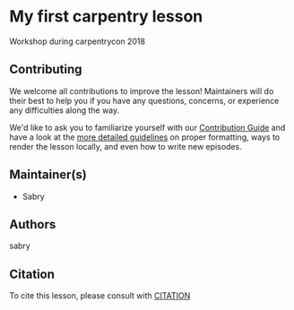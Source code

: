 # My first carpentry lesson

Workshop during carpentrycon 2018

## Contributing

We welcome all contributions to improve the lesson!
Maintainers will do their best to help you if you have any
questions, concerns, or experience any difficulties along the way.

We'd like to ask you to familiarize yourself
with our [Contribution Guide](CONTRIBUTING.md)
and have a look at the [more detailed guidelines][lesson-example] on proper formatting,
 ways to render the lesson locally, and even how to write new episodes.

## Maintainer(s)

* Sabry

## Authors

sabry
## Citation

To cite this lesson, please consult with [CITATION](CITATION)

[lesson-example]: https://swcarpentry.github.io/lesson-example
